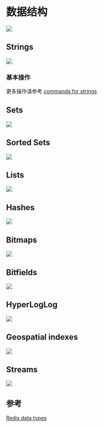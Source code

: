 # 数据结构

![](./images/key-value-data-stores.webp)

## Strings

![](./images/redis_strings.png)


### 基本操作


更多操作请参考 [commands for strings](https://redis.io/commands/?group=string)

## Sets

![](./images/redis_sets.png)


## Sorted Sets

![](./images/redis_zset.png)

## Lists

![](./images/list.png)

## Hashes

![](./images/hashes.png)

## Bitmaps

![](./images/bitmaps.png)

## Bitfields

![](./images/bitmaps.png)

## HyperLogLog

![](./images/bitmaps.png)

## Geospatial indexes

![](./images/data-structures-geospatial.webp)

## Streams

![](./images/streams-2.webp)



## 参考

[Redis data types](https://redis.io/docs/manual/data-types/)